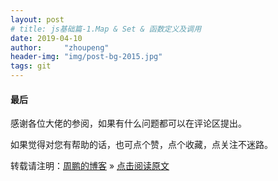 ```yaml
---
layout: post
# title: js基础篇-1.Map & Set & 函数定义及调用
date: 2019-04-10 
author:     "zhoupeng"
header-img: "img/post-bg-2015.jpg"
tags: git
---
```


#### 最后

感谢各位大佬的参阅，如果有什么问题都可以在评论区提出。

如果觉得对您有帮助的话，也可点个赞，点个收藏，点关注不迷路。

转载请注明：[周鹏的博客](https://ttypzhoupeng.github.io/my-blog) » [点击阅读原文](https://ttypzhoupeng.github.io/my-blog/2019/04/10/git_learn/)
